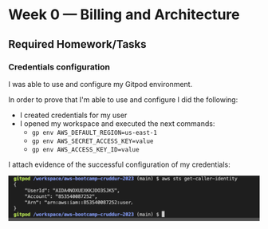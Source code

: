 # Week 0 — Billing and Architecture

## Required Homework/Tasks

### Credentials configuration

I was able to use and configure my Gitpod environment.

In order to prove that I'm able to use and configure I did the following:

- I created credentials for my user
- I opened my workspace and executed the next commands:
  * ```gp env AWS_DEFAULT_REGION=us-east-1```
  * ```gp env AWS_SECRET_ACCESS_KEY=value```
  * ```gp env AWS_ACCESS_KEY_ID=value```

I attach evidence of the successful configuration of my credentials:

![](../_docs/assets/get-caller-identity.png)


